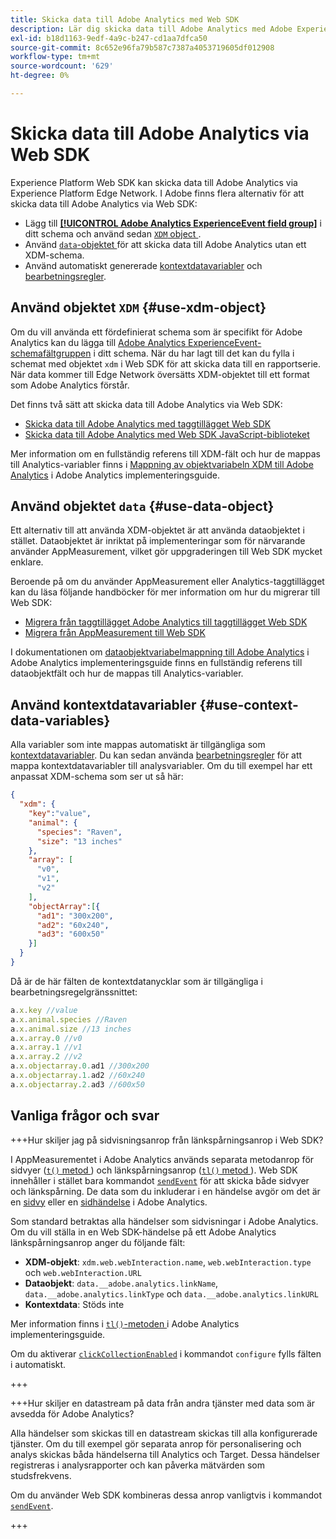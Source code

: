 ```yaml
---
title: Skicka data till Adobe Analytics med Web SDK
description: Lär dig skicka data till Adobe Analytics med Adobe Experience Platform Web SDK.
exl-id: b18d1163-9edf-4a9c-b247-cd1aa7dfca50
source-git-commit: 8c652e96fa79b587c7387a4053719605df012908
workflow-type: tm+mt
source-wordcount: '629'
ht-degree: 0%

---
```



# Skicka data till Adobe Analytics via Web SDK

Experience Platform Web SDK kan skicka data till Adobe Analytics via Experience Platform Edge Network. I Adobe finns flera alternativ för att skicka data till Adobe Analytics via Web SDK:

* Lägg till [**[!UICONTROL Adobe Analytics ExperienceEvent field group]**](../../xdm/field-groups/event/analytics-full-extension.md) i ditt schema och använd sedan [`XDM` object ](../commands/sendevent/xdm.md).
* Använd [`data`-objektet ](../commands/sendevent/data.md) för att skicka data till Adobe Analytics utan ett XDM-schema.
* Använd automatiskt genererade [kontextdatavariabler](https://experienceleague.adobe.com/sv/docs/analytics/implementation/vars/page-vars/contextdata) och [bearbetningsregler](https://experienceleague.adobe.com/sv/docs/analytics/admin/admin-tools/manage-report-suites/edit-report-suite/report-suite-general/c-processing-rules/c-processing-rules-configuration/processing-rules-about).

## Använd objektet `XDM` {#use-xdm-object}

Om du vill använda ett fördefinierat schema som är specifikt för Adobe Analytics kan du lägga till [Adobe Analytics ExperienceEvent-schemafältgruppen](../../xdm/field-groups/event/analytics-full-extension.md) i ditt schema. När du har lagt till det kan du fylla i schemat med objektet `xdm` i Web SDK för att skicka data till en rapportserie. När data kommer till Edge Network översätts XDM-objektet till ett format som Adobe Analytics förstår.

Det finns två sätt att skicka data till Adobe Analytics via Web SDK:

* [Skicka data till Adobe Analytics med taggtillägget Web SDK](https://experienceleague.adobe.com/sv/docs/analytics/implementation/aep-edge/web-sdk/web-sdk-tag-extension)
* [Skicka data till Adobe Analytics med Web SDK JavaScript-biblioteket](https://experienceleague.adobe.com/sv/docs/analytics/implementation/aep-edge/web-sdk/web-sdk-javascript-library)

Mer information om en fullständig referens till XDM-fält och hur de mappas till Analytics-variabler finns i [Mappning av objektvariabeln XDM till Adobe Analytics](https://experienceleague.adobe.com/sv/docs/analytics/implementation/aep-edge/xdm-var-mapping) i Adobe Analytics implementeringsguide.

## Använd objektet `data` {#use-data-object}

Ett alternativ till att använda XDM-objektet är att använda dataobjektet i stället. Dataobjektet är inriktat på implementeringar som för närvarande använder AppMeasurement, vilket gör uppgraderingen till Web SDK mycket enklare.

Beroende på om du använder AppMeasurement eller Analytics-taggtillägget kan du läsa följande handböcker för mer information om hur du migrerar till Web SDK:

* [Migrera från taggtillägget Adobe Analytics till taggtillägget Web SDK](https://experienceleague.adobe.com/sv/docs/analytics/implementation/aep-edge/web-sdk/analytics-extension-to-web-sdk)
* [Migrera från AppMeasurement till Web SDK](https://experienceleague.adobe.com/sv/docs/analytics/implementation/aep-edge/web-sdk/appmeasurement-to-web-sdk)

I dokumentationen om [dataobjektvariabelmappning till Adobe Analytics](https://experienceleague.adobe.com/sv/docs/analytics/implementation/aep-edge/data-var-mapping) i Adobe Analytics implementeringsguide finns en fullständig referens till dataobjektfält och hur de mappas till Analytics-variabler.

## Använd kontextdatavariabler {#use-context-data-variables}

Alla variabler som inte mappas automatiskt är tillgängliga som [kontextdatavariabler](https://experienceleague.adobe.com/sv/docs/analytics/implementation/vars/page-vars/contextdata). Du kan sedan använda [bearbetningsregler](https://experienceleague.adobe.com/sv/docs/analytics/admin/admin-tools/manage-report-suites/edit-report-suite/report-suite-general/c-processing-rules/c-processing-rules-configuration/processing-rules-about) för att mappa kontextdatavariabler till analysvariabler. Om du till exempel har ett anpassat XDM-schema som ser ut så här:

```json
{
  "xdm": {
    "key":"value",
    "animal": {
      "species": "Raven",
      "size": "13 inches"
    },
    "array": [
      "v0",
      "v1",
      "v2"
    ],
    "objectArray":[{
      "ad1": "300x200",
      "ad2": "60x240",
      "ad3": "600x50"
    }]
  }
}
```

Då är de här fälten de kontextdatanycklar som är tillgängliga i bearbetningsregelgränssnittet:

```javascript
a.x.key //value
a.x.animal.species //Raven
a.x.animal.size //13 inches
a.x.array.0 //v0
a.x.array.1 //v1
a.x.array.2 //v2
a.x.objectarray.0.ad1 //300x200
a.x.objectarray.1.ad2 //60x240
a.x.objectarray.2.ad3 //600x50
```

## Vanliga frågor och svar

+++Hur skiljer jag på sidvisningsanrop från länkspårningsanrop i Web SDK?

I AppMeasurementet i Adobe Analytics används separata metodanrop för sidvyer ([`t()` metod ](https://experienceleague.adobe.com/sv/docs/analytics/implementation/vars/functions/t-method)) och länkspårningsanrop ([`tl()` metod ](https://experienceleague.adobe.com/sv/docs/analytics/implementation/vars/functions/tl-method)). Web SDK innehåller i stället bara kommandot [`sendEvent`](../commands/sendevent/overview.md) för att skicka både sidvyer och länkspårning. De data som du inkluderar i en händelse avgör om det är en [sidvy](https://experienceleague.adobe.com/sv/docs/analytics/components/metrics/page-views) eller en [sidhändelse](https://experienceleague.adobe.com/sv/docs/analytics/components/metrics/page-events) i Adobe Analytics.

Som standard betraktas alla händelser som sidvisningar i Adobe Analytics. Om du vill ställa in en Web SDK-händelse på ett Adobe Analytics länkspårningsanrop anger du följande fält:

* **XDM-objekt**: `xdm.web.webInteraction.name`, `web.webInteraction.type` och `web.webInteraction.URL`
* **Dataobjekt**: `data.__adobe.analytics.linkName`, `data.__adobe.analytics.linkType` och `data.__adobe.analytics.linkURL`
* **Kontextdata**: Stöds inte

Mer information finns i [`tl()`-metoden ](https://experienceleague.adobe.com/sv/docs/analytics/implementation/vars/functions/tl-method) i Adobe Analytics implementeringsguide.

Om du aktiverar [`clickCollectionEnabled`](../commands/configure/clickcollectionenabled.md) i kommandot `configure` fylls fälten i automatiskt.

+++

+++Hur skiljer en datastream på data från andra tjänster med data som är avsedda för Adobe Analytics?

Alla händelser som skickas till en datastream skickas till alla konfigurerade tjänster. Om du till exempel gör separata anrop för personalisering och analys skickas båda händelserna till Analytics och Target. Dessa händelser registreras i analysrapporter och kan påverka mätvärden som studsfrekvens.

Om du använder Web SDK kombineras dessa anrop vanligtvis i kommandot [`sendEvent`](../commands/sendevent/overview.md).

+++
